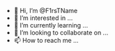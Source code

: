 - 👋 Hi, I’m @F1rsTName
- 👀 I’m interested in ...
- 🌱 I’m currently learning ...
- 💞️ I’m looking to collaborate on ...
- 📫 How to reach me ...

<!---
F1rsTName/F1rsTName is a ✨ special ✨ repository because its `README.md` (this file) appears on your GitHub profile.
You can click the Preview link to take a look at your changes.
--->
